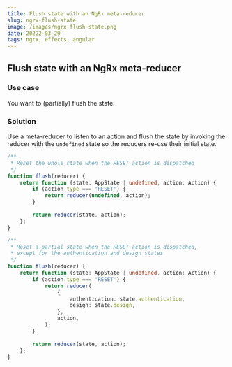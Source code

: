 ```yaml
---
title: Flush state with an NgRx meta-reducer
slug: ngrx-flush-state
image: /images/ngrx-flush-state.png
date: 20222-03-29
tags: ngrx, effects, angular
---
```


## Flush state with an NgRx meta-reducer

### Use case

You want to (partially) flush the state.

### Solution

Use a meta-reducer to listen to an action and flush the state by invoking the reducer with the `undefined` state so the reducers re-use their initial state.

```ts
/**
 * Reset the whole state when the RESET action is dispatched
 */
function flush(reducer) {
	return function (state: AppState | undefined, action: Action) {
		if (action.type === 'RESET') {
			return reducer(undefined, action);
		}

		return reducer(state, action);
	};
}

/**
 * Reset a partial state when the RESET action is dispatched,
 * except for the authentication and design states
 */
function flush(reducer) {
	return function (state: AppState | undefined, action: Action) {
		if (action.type === 'RESET') {
			return reducer(
				{
					authentication: state.authentication,
					design: state.design,
				},
				action,
			);
		}

		return reducer(state, action);
	};
}
```
